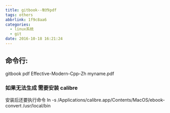 ```yaml
---
title: gitbook--制作pdf
tags: others
abbrlink: 1f9c8aa6
categories:
  - linux系统
  - git
date: 2016-10-18 16:21:24
---
```


## 命令行:
gitbook pdf Effective-Modern-Cpp-Zh  myname.pdf



### 如果无法生成 需要安装 calibre  

安装后还要执行命令
ln -s /Applications/calibre.app/Contents/MacOS/ebook-convert /usr/local/bin

